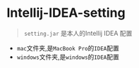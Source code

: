# Intellij-IDEA-setting
> `setting.jar` 是本人的Intellij IDEA 配置

* `mac`文件夹,是`MacBook Pro`的`IDEA`配置
* `windows`文件夹,是`windows`的`IDEA`配置
